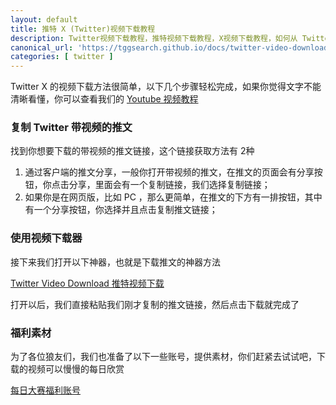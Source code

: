 ```yaml
---
layout: default
title: 推特 X (Twitter)视频下载教程
description: Twitter视频下载教程，推特视频下载教程，X视频下载教程，如何从 Twitter 中获取视频素材，如何下载每日大赛的视频。
canonical_url: 'https://tggsearch.github.io/docs/twitter-video-download.html'
categories: [ twitter ]
---
```

 Twitter X 的视频下载方法很简单，以下几个步骤轻松完成，如果你觉得文字不能清晰看懂，你可以查看我们的 [Youtube 视频教程](./302.html?target=https://youtu.be/tOCt6VTcNow)

### 复制 Twitter 带视频的推文
找到你想要下载的带视频的推文链接，这个链接获取方法有 2种

1. 通过客户端的推文分享，一般你打开带视频的推文，在推文的页面会有分享按钮，你点击分享，里面会有一个复制链接，我们选择复制链接；
2. 如果你是在网页版，比如 PC ，那么更简单，在推文的下方有一排按钮，其中有一个分享按钮，你选择并且点击复制推文链接；

### 使用视频下载器
接下来我们打开以下神器，也就是下载推文的神器方法

[Twitter Video Download 推特视频下载](./302.html?target=https://twittervideodownloader.com/)

打开以后，我们直接粘贴我们刚才复制的推文链接，然后点击下载就完成了

### 福利素材
为了各位狼友们，我们也准备了以下一些账号，提供素材，你们赶紧去试试吧，下载的视频可以慢慢的每日欣赏

[每日大赛福利账号](./302.html?target=https://twitter.com/meiridashai)
